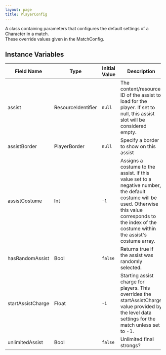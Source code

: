 ```yaml
---
layout: page
title: PlayerConfig
---
```


A class containing parameters that configures the default settings of a Character in a match.<br> These override values given in the MatchConfig.

## Instance Variables

| Field Name | Type | Initial Value | Description |
| ------------ | ------ | --------------- | ------------- |
| assist | ResourceIdentifier | `null` | The content/resource ID of the assist to load for the player. If set to null, this assist slot will be considered empty. |
| assistBorder | PlayerBorder | `null` | Specify a border to show on this assist |
| assistCostume | Int | `-1` | Assigns a costume to the assist. If this value set to a negative number, the default costume will be used. Otherwise this value corresponds to the index of the costume within the assist's costume array. |
| hasRandomAssist | Bool | `false` | Returns true if the assist was randomly selected. |
| startAssistCharge | Float | `-1` | Starting assist charge for players. This overrides the startAssistCharge value provided by the level data settings for the match unless set to -1. |
| unlimitedAssist | Bool | `false` | Unlimited final strongs? |


